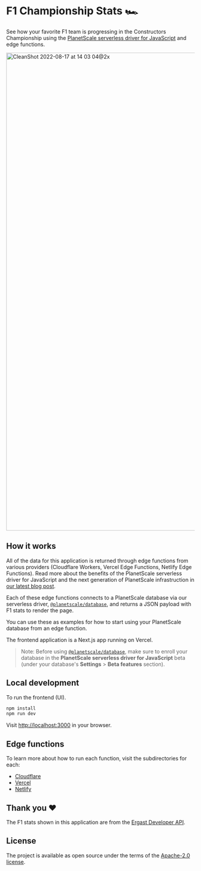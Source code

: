 # F1 Championship Stats 🏎 
See how your favorite F1 team is progressing in the Constructors Championship using the [PlanetScale serverless driver for JavaScript](https://github.com/planetscale/database-js) and edge functions.

<img width="1279" alt="CleanShot 2022-08-17 at 14 03 04@2x" src="https://user-images.githubusercontent.com/1648941/185232983-d27c0dd8-a070-4c16-9fc8-440acd9dfc63.png">

## How it works
All of the data for this application is returned through edge functions from various providers (Cloudflare Workers, Vercel Edge Functions, Netlify Edge Functions). Read more about the benefits of the PlanetScale serverless driver for JavaScript and the next generation of PlanetScale infrastruction in [our latest blog post](https://planetscale.com/blog/introducing-the-planetscale-serverless-driver-for-javascript). 

Each of these edge functions connects to a PlanetScale database via our serverless driver, [`@planetscale/database`](https://github.com/planetscale/database-js), and returns a JSON payload with F1 stats to render the page.

You can use these as examples for how to start using your PlanetScale database from an edge function.

The frontend application is a Next.js app running on Vercel.

> Note: Before using [`@planetscale/database`](https://github.com/planetscale/database-js), make sure to enroll your database in the **PlanetScale serverless driver for JavaScript** beta (under your database's **Settings** > **Beta features** section). 

## Local development
To run the frontend (UI).

```bash
npm install
npm run dev
```

Visit [http://localhost:3000](http://localhost:3000) in your browser.

## Edge functions
To learn more about how to run each function, visit the subdirectories for each:

- [Cloudflare](https://github.com/planetscale/f1-championship-stats/tree/main/examples/cloudflare)
- [Vercel](https://github.com/planetscale/f1-championship-stats/tree/main/examples/vercel)
- [Netlify](https://github.com/planetscale/f1-championship-stats/tree/main/examples/netlify)

## Thank you :heart:
The F1 stats shown in this application are from the [Ergast Developer API](http://ergast.com/mrd/).

## License

The project is available as open source under the terms of the [Apache-2.0 license](https://github.com/planetscale/f1-championship-stats/blob/main/LICENSE).
